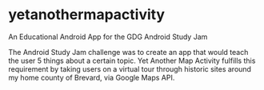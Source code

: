 # yetanothermapactivity
An Educational Android App for the GDG Android Study Jam 

The Android Study Jam challenge was to create an app that would teach the user 5 things about a certain topic.
Yet Another Map Activity fulfills this requirement by taking users on a virtual tour through historic sites around
my home county of Brevard, via Google Maps API.
